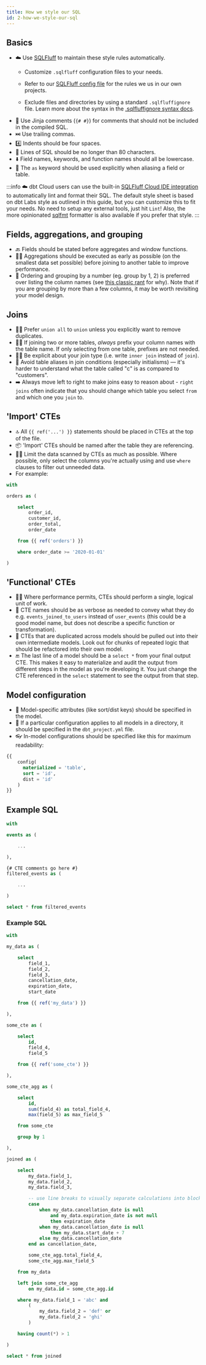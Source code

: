 ```yaml
---
title: How we style our SQL
id: 2-how-we-style-our-sql
---
```


## Basics

- ☁️ Use [SQLFluff](https://sqlfluff.com/) to maintain these style rules automatically.
  - Customize `.sqlfluff` configuration files to your needs.
  - Refer to our [SQLFluff config file](https://github.com/dbt-labs/jaffle-shop-template/blob/main/.sqlfluff) for the rules we us in our own projects. 

  - Exclude files and directories by using a standard `.sqlfluffignore` file. Learn more about the syntax in the [.sqlfluffignore syntax docs](https://docs.sqlfluff.com/en/stable/configuration.html#id2).
- 👻 Use Jinja comments (`{# #}`) for comments that should not be included in the compiled SQL.
- ⏭️ Use trailing commas.
- 4️⃣ Indents should be four spaces.
- 📏 Lines of SQL should be no longer than 80 characters.
- ⬇️ Field names, keywords, and function names should all be lowercase.
- 🫧 The `as` keyword should be used explicitly when aliasing a field or table.

:::info
☁️ dbt Cloud users can use the built-in [SQLFluff Cloud IDE integration](https://docs.getdbt.com/docs/cloud/dbt-cloud-ide/lint-format) to automatically lint and format their SQL. The default style sheet is based on dbt Labs style as outlined in this guide, but you can customize this to fit your needs. No need to setup any external tools, just hit `Lint`! Also, the more opinionated [sqlfmt](http://sqlfmt.com/) formatter is also available if you prefer that style.
:::

## Fields, aggregations, and grouping

- 🔙 Fields should be stated before aggregates and window functions.
- 🤏🏻 Aggregations should be executed as early as possible (on the smallest data set possible) before joining to another table to improve performance.
- 🔢 Ordering and grouping by a number (eg. group by 1, 2) is preferred over listing the column names (see [this classic rant](https://blog.getdbt.com/write-better-sql-a-defense-of-group-by-1/) for why). Note that if you are grouping by more than a few columns, it may be worth revisiting your model design.

## Joins

- 👭🏻 Prefer `union all` to `union` unless you explicitly want to remove duplicates.
- 👭🏻 If joining two or more tables, _always_ prefix your column names with the table name. If only selecting from one table, prefixes are not needed.
- 👭🏻 Be explicit about your join type (i.e. write `inner join` instead of `join`).
- 🥸 Avoid table aliases in join conditions (especially initialisms) — it's harder to understand what the table called "c" is as compared to "customers".
- ➡️ Always move left to right to make joins easy to reason about - `right joins` often indicate that you should change which table you select `from` and which one you `join` to.

## 'Import' CTEs

- 🔝 All `{{ ref('...') }}` statements should be placed in CTEs at the top of the file.
- 📦 'Import' CTEs should be named after the table they are referencing.
- 🤏🏻 Limit the data scanned by CTEs as much as possible. Where possible, only select the columns you're actually using and use `where` clauses to filter out unneeded data.
- For example:

```sql
with

orders as (

    select
        order_id,
        customer_id,
        order_total,
        order_date

    from {{ ref('orders') }}

    where order_date >= '2020-01-01'

)
```

## 'Functional' CTEs

- ☝🏻 Where performance permits, CTEs should perform a single, logical unit of work.
- 📖 CTE names should be as verbose as needed to convey what they do e.g. `events_joined_to_users` instead of `user_events` (this could be a good model name, but does not describe a specific function or transformation).
- 🌉 CTEs that are duplicated across models should be pulled out into their own intermediate models. Look out for chunks of repeated logic that should be refactored into their own model.
- 🔚 The last line of a model should be a `select *` from your final output CTE. This makes it easy to materialize and audit the output from different steps in the model as you're developing it. You just change the CTE referenced in the `select` statement to see the output from that step.

## Model configuration

- 📝 Model-specific attributes (like sort/dist keys) should be specified in the model.
- 📂 If a particular configuration applies to all models in a directory, it should be specified in the `dbt_project.yml` file.
- 👓 In-model configurations should be specified like this for maximum readability:

```sql
{{
    config(
      materialized = 'table',
      sort = 'id',
      dist = 'id'
    )
}}
```

## Example SQL

```sql
with

events as (

    ...

),

{# CTE comments go here #}
filtered_events as (

    ...

)

select * from filtered_events
```

### Example SQL

```sql
with

my_data as (

    select
        field_1,
        field_2,
        field_3,
        cancellation_date,
        expiration_date,
        start_date

    from {{ ref('my_data') }}

),

some_cte as (

    select
        id,
        field_4,
        field_5

    from {{ ref('some_cte') }}

),

some_cte_agg as (

    select
        id,
        sum(field_4) as total_field_4,
        max(field_5) as max_field_5

    from some_cte

    group by 1

),

joined as (

    select
        my_data.field_1,
        my_data.field_2,
        my_data.field_3,

        -- use line breaks to visually separate calculations into blocks
        case
            when my_data.cancellation_date is null
                and my_data.expiration_date is not null
                then expiration_date
            when my_data.cancellation_date is null
                then my_data.start_date + 7
            else my_data.cancellation_date
        end as cancellation_date,

        some_cte_agg.total_field_4,
        some_cte_agg.max_field_5

    from my_data

    left join some_cte_agg
        on my_data.id = some_cte_agg.id

    where my_data.field_1 = 'abc' and
        (
            my_data.field_2 = 'def' or
            my_data.field_2 = 'ghi'
        )

    having count(*) > 1

)

select * from joined
```
